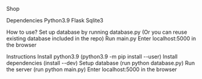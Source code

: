 Shop

Dependencies
Python3.9
Flask
Sqlite3

How to use?
Set up database by running database.py (Or you can reuse existing database included in the repo)
Run main.py
Enter localhost:5000 in the browser

Instructions
Install python3.9 (python3.9 -m pip install --user)
Install dependencies (install --dev)
Setup database (run python database.py)
Run the server (run python main.py)
Enter localhost:5000 in the browser
